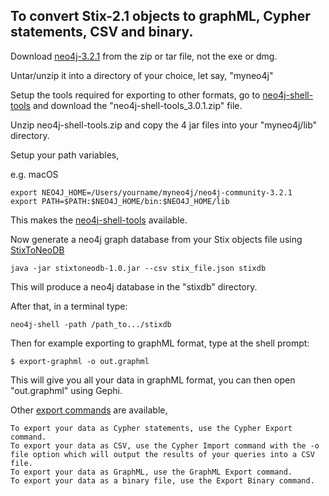 ## To convert Stix-2.1 objects to graphML, Cypher statements, CSV and binary.

Download [neo4j-3.2.1](https://neo4j.com/download/other-releases/) from the zip or tar file, 
not the exe or dmg.

Untar/unzip it into a directory of your choice, let say, "myneo4j"

Setup the tools required for exporting to other formats, go to [neo4j-shell-tools](https://github.com/jexp/neo4j-shell-tools)
and download the "neo4j-shell-tools_3.0.1.zip" file.

Unzip neo4j-shell-tools.zip and copy the 4 jar files into your "myneo4j/lib" directory.

Setup your path variables, 

e.g. macOS

    export NEO4J_HOME=/Users/yourname/myneo4j/neo4j-community-3.2.1
    export PATH=$PATH:$NEO4J_HOME/bin:$NEO4J_HOME/lib

This makes the [neo4j-shell-tools](https://github.com/jexp/neo4j-shell-tools) available.

Now generate a neo4j graph database from your Stix objects file using [StixToNeoDB](https://github.com/workingDog/StixToNeoDB)

    java -jar stixtoneodb-1.0.jar --csv stix_file.json stixdb

This will produce a neo4j database in the "stixdb" directory.

After that, in a terminal type:

    neo4j-shell -path /path_to.../stixdb

Then for example exporting to graphML format, type at the shell prompt: 

    $ export-graphml -o out.graphml

This will give you all your data in graphML format, you can then open "out.graphml" using Gephi.

Other [export commands](https://github.com/jexp/neo4j-shell-tools#export) are available, 

    To export your data as Cypher statements, use the Cypher Export command.
    To export your data as CSV, use the Cypher Import command with the -o file option which will output the results of your queries into a CSV file.
    To export your data as GraphML, use the GraphML Export command.
    To export your data as a binary file, use the Export Binary command.
